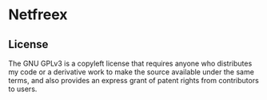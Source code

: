 # Netfreex
## License
The GNU GPLv3 is a copyleft license that requires anyone who distributes my code or a derivative work to make the source available under the same terms, and also provides an express grant of patent rights from contributors to users. 